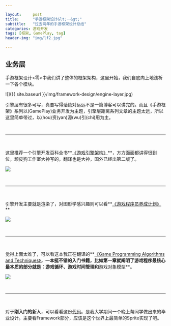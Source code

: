 ```yaml
---

layout:     post
title:      "手游框架设计&lt;一&gt;"
subtitle:   "过去两年的手游框架设计总结"
categories: 游戏开发
tags: [框架, GamePlay, tag]
header-img: "img/lf2.jpg"

---
```


## 业务层

手游框架设计<零>中我们讲了整体的框架架构，这里开始，我们自底向上地浅析一下各个模块。

![]({{ site.baseurl }}/img/framework-design/engine-layer.jpg)

引擎层有很多可写，真要写得话绝对远远不是一篇博客可以讲完的。而且《手游框架》系列以(GamePlay)业务开发为主题，引擎层距离系列文章的主题太远，所以这里简单带过，以(hou)资(yan)源(wu)引(chi)用为主。

<br/>

---

<br/>

这里推荐一个引擎开发百科全书**[《游戏引擎架构》](http://book.douban.com/subject/25815142/)**，方方面面都讲得很到位，顽皮狗工作室大神写的，翻译也是大神，国外已经出第二版了。

<a href="http://book.douban.com/subject/25815142/">![](http://img3.douban.com/lpic/s27215120.jpg)</a>

<br/>

---

<br/>

引擎开发主要就是渲染了，对图形学感兴趣则可以看**[《游戏程序员养成计划》](http://www.cnblogs.com/clayman/archive/2009/05/17/1459001.html)**

<a href="http://book.douban.com/subject/3213439/">![](http://img3.douban.com/lpic/s4551492.jpg)</a>


<br/>

---

<br/>



觉得上面太难了，可以看这本我正在翻译的**[《Game Programming Algorithms and Techniques》](http://book.douban.com/subject/25779461/)**，一本挺不错的入门书籍，比如第一章就阐明了游戏程序最核心最本质的部分就是：**游戏循环**、**游戏时间管理**和**游戏对象模型**。

<a href="http://book.douban.com/subject/25779461/">![](http://img3.douban.com/lpic/s27158014.jpg)</a>

<br/>

---

<br/>

对于**刚入门的新人**，可以看看这份[代码](https://github.com/fonzieyang/BalanceBall)。是我大学期间一个晚上帮同学做出来的毕业设计。主要看Framework部分，应该是这个世界上最简单的Sprite实现了吧。




